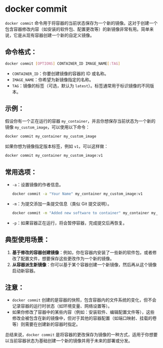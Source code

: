 # docker commit

`docker commit` 命令用于将容器的当前状态保存为一个新的镜像。这对于创建一个包含容器修改内容（如安装的软件包、配置更改等）的新镜像非常有用。简单来说，它是从现有容器创建一个新的自定义镜像。

## 命令格式：

```bash
docker commit [OPTIONS] CONTAINER_ID IMAGE_NAME[:TAG]
```

- `CONTAINER_ID`：你要创建镜像的容器的 ID 或名称。
- `IMAGE_NAME`：你希望为新镜像指定的名称。
- `TAG`：镜像的标签（可选，默认为 `latest`）。标签通常用于标识镜像的不同版本。

## 示例：

假设你有一个正在运行的容器 `my_container`，并且你想保存当前状态为一个新的镜像 `my_custom_image`，可以使用以下命令：
```bash
docker commit my_container my_custom_image
```

如果你想为镜像指定版本标签，例如 `v1`，可以这样做：
```bash
docker commit my_container my_custom_image:v1
```

## 常用选项：

- `-a`：设置镜像的作者信息。
  ```bash
  docker commit -a "Your Name" my_container my_custom_image:v1
  ```
- `-m`：为提交添加一条提交信息（类似 Git 提交说明）。
  ```bash
  docker commit -m "Added new software to container" my_container my_custom_image:v1
  ```
- `-p`：如果容器正在运行，将会暂停容器，完成提交后再恢复。

## 典型使用场景：

1. **基于修改的容器创建镜像**：例如，你在容器内安装了一些新的软件包，或者修改了配置文件，想要保存这些更改作为一个新的镜像。
2. **从容器派生新镜像**：你可以基于某个容器创建一个新镜像，然后再从这个镜像启动新容器。

## 注意：

- `docker commit` 创建的是容器的快照，包含容器内的文件系统的变化，但不会记录容器的运行时状态（如环境变量、网络设置等）。
- 如果你修改了容器中的某些内容（例如：安装软件、编辑配置文件等），这些修改会被包含在新的镜像中，但对于其他的容器配置（如端口映射、挂载的卷等）则需要在创建新的容器时指定。

总结来说，`docker commit` 是将容器的更改保存为镜像的一种方式，适用于你想要以当前容器状态为基础创建一个新的镜像并用于未来的部署或分发。
